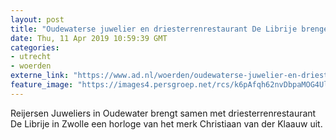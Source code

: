 ```yaml
---
layout: post
title: "Oudewaterse juwelier en driesterrenrestaurant De Librije brengen horloge uit"
date: Thu, 11 Apr 2019 10:59:39 GMT
categories: 
- utrecht 
- woerden 
externe_link: "https://www.ad.nl/woerden/oudewaterse-juwelier-en-driesterrenrestaurant-de-librije-brengen-horloge-uit~a04b00b1/"
feature_image: "https://images4.persgroep.net/rcs/k6pAfqh62nvDbpaMOG4UlbMk9KA/diocontent/106692807/_fitwidth/400/?appId=21791a8992982cd8da851550a453bd7f&quality=0.7"
---
```


Reijersen Juweliers in Oudewater brengt samen met driesterrenrestaurant De Librije in Zwolle een horloge van het merk Christiaan van der Klaauw uit.
